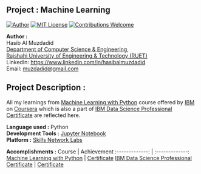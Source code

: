 ## Project : Machine Learning
[![Author](https://img.shields.io/badge/Author-Hasib%20Al%20Muzdadid-blue)](https://github.com/HasibAlMuzdadid)
[![MIT License](https://img.shields.io/badge/License-MIT%20License-important)](https://github.com/HasibAlMuzdadid/Machine-Learning/blob/main/LICENSE)
[![Contributions Welcome](https://img.shields.io/badge/Contributions-Welcome-brightgreen.svg?style=flat)](https://github.com/HasibAlMuzdadid/Machine-Learning)


**Author :** </br>
Hasib Al Muzdadid</br>
[Department of Computer Science & Engineering](https://www.cse.ruet.ac.bd/),</br>
[Rajshahi University of Engineering & Technology (RUET)](https://www.ruet.ac.bd/)</br>
LinkedIn: https://www.linkedin.com/in/hasibalmuzdadid </br>
Email: muzdadid@gmail.com

## Project Description :
All my learnings from [Machine Learning with Python](https://www.coursera.org/learn/machine-learning-with-python) course offered by [IBM](https://www.ibm.com) on [Coursera](https://www.coursera.org) which is also a part of [IBM Data Science Professional Certificate](https://www.coursera.org/professional-certificates/ibm-data-science) are reflected here.




**Language used :** Python </br>
**Development Tools :** [Jupyter Notebook](https://jupyter.org/)</br>
**Platform :** [Skills Network Labs](https://labs.cognitiveclass.ai/)



**Accomplishments :**
Course  | Achievement
:-------------: | :-------------:
[Machine Learning with Python](https://www.coursera.org/learn/machine-learning-with-python)  | [Certificate](https://coursera.org/share/29e07f881526330ea1c229a257b0c46f)
[IBM Data Science Professional Certificate](https://www.coursera.org/professional-certificates/ibm-data-science)  | [Certificate](https://www.coursera.org/account/accomplishments/specialization/certificate/F5XBRFLU47Y5)
